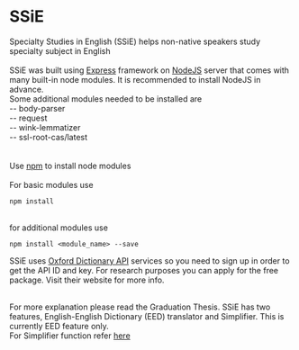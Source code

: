 # SSiE
Specialty Studies in English (SSiE) helps non-native speakers study specialty subject in English
<br><br>
SSiE was built using [Express](https://expressjs.com/en/starter/generator.html) framework on [NodeJS](https://nodejs.org/en/download/) server that comes with many built-in node modules.
It is recommended to install NodeJS in advance.<br>
Some additional modules needed to be installed are <br>
-- body-parser <br>
-- request <br>
-- wink-lemmatizer <br>
-- ssl-root-cas/latest <br>
<br><br>
Use [npm](https://www.npmjs.com/) to install node modules<br>
<br> For basic modules use
```
npm install
```
<br>for additional modules use
```
npm install <module_name> --save
```
SSiE uses [Oxford Dictionary API](https://developer.oxforddictionaries.com/) services so you need to sign up in order to get the API ID and key. For research purposes you can apply for the free package. Visit their website for more info.<br>

<br>For more explanation please read the Graduation Thesis. SSiE has two features, English-English Dictionary (EED) translator and Simplifier. This is currently EED feature only.
<br>For Simplifier function refer [here](https://github.com/shashiongithub/Sentence-Simplification-ACL14)
